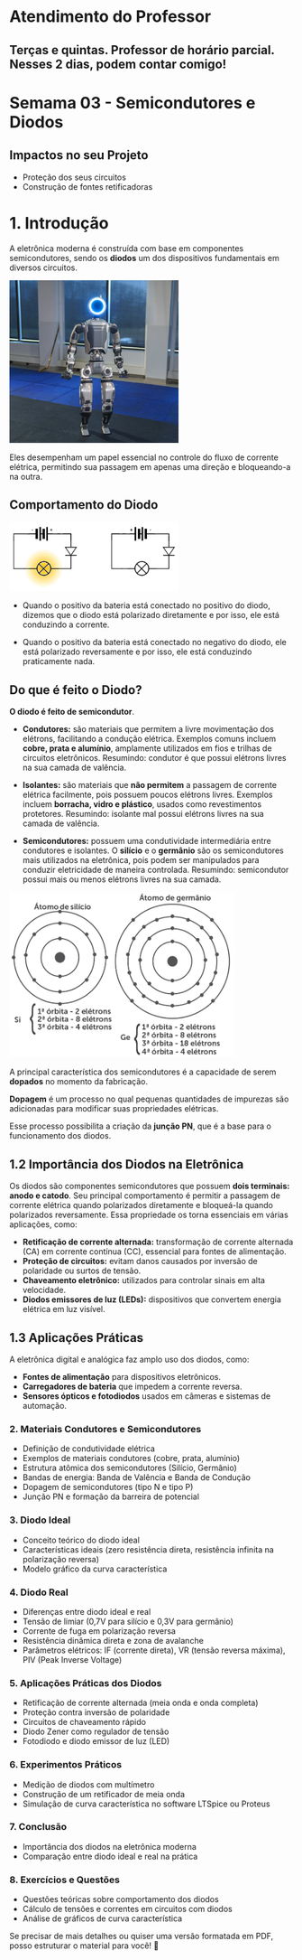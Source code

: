 # Atendimento do Professor

## Terças e quintas. Professor de horário parcial. Nesses 2 dias, podem contar comigo!

# Semama 03 - Semicondutores e Diodos

## Impactos no seu Projeto

* Proteção dos seus circuitos
* Construção de fontes retificadoras

# 1. Introdução

A eletrônica moderna é construída com base em componentes semicondutores, sendo os **diodos** um dos dispositivos fundamentais em diversos circuitos.

<img src="https://github.com/agodoi/m05-semana03/blob/main/imgs/atlas1.png" width="300">

Eles desempenham um papel essencial no controle do fluxo de corrente elétrica, permitindo sua passagem em apenas uma direção e bloqueando-a na outra. 

## Comportamento do Diodo

<img src="https://github.com/agodoi/m05-semana03/blob/main/imgs/diodo1.gif" width="300">

* Quando o positivo da bateria está conectado no positivo do diodo, dizemos que o diodo está polarizado diretamente e por isso, ele está conduzindo a corrente.

* Quando o positivo da bateria está conectado no negativo do diodo, ele está polarizado reversamente e por isso, ele está conduzindo praticamente nada.


## Do que é feito o Diodo?

**O diodo é feito de semicondutor**.


- **Condutores:** são materiais que permitem a livre movimentação dos elétrons, facilitando a condução elétrica. Exemplos comuns incluem **cobre, prata e alumínio**, amplamente utilizados em fios e trilhas de circuitos eletrônicos. Resumindo: condutor é que possui elétrons livres na sua camada de valência.

- **Isolantes:** são materiais que **não permitem** a passagem de corrente elétrica facilmente, pois possuem poucos elétrons livres. Exemplos incluem **borracha, vidro e plástico**, usados como revestimentos protetores. Resumindo: isolante mal possui elétrons livres na sua camada de valência.

- **Semicondutores:** possuem uma condutividade intermediária entre condutores e isolantes. O **silício** e o **germânio** são os semicondutores mais utilizados na eletrônica, pois podem ser manipulados para conduzir eletricidade de maneira controlada. Resumindo: semicondutor possui mais ou menos elétrons livres na sua camada.

<img src="https://github.com/agodoi/m05-semana03/blob/main/imgs/atomos.png" width="400">


A principal característica dos semicondutores é a capacidade de serem **dopados** no momento da fabricação.

**Dopagem** é um processo no qual pequenas quantidades de impurezas são adicionadas para modificar suas propriedades elétricas. 

Esse processo possibilita a criação da **junção PN**, que é a base para o funcionamento dos diodos.

## **1.2 Importância dos Diodos na Eletrônica**

Os diodos são componentes semicondutores que possuem **dois terminais: anodo e catodo**. Seu principal comportamento é permitir a passagem de corrente elétrica quando polarizados diretamente e bloqueá-la quando polarizados reversamente. Essa propriedade os torna essenciais em várias aplicações, como:

- **Retificação de corrente alternada:** transformação de corrente alternada (CA) em corrente contínua (CC), essencial para fontes de alimentação.
- **Proteção de circuitos:** evitam danos causados por inversão de polaridade ou surtos de tensão.
- **Chaveamento eletrônico:** utilizados para controlar sinais em alta velocidade.
- **Diodos emissores de luz (LEDs):** dispositivos que convertem energia elétrica em luz visível.

## **1.3 Aplicações Práticas**

A eletrônica digital e analógica faz amplo uso dos diodos, como:

- **Fontes de alimentação** para dispositivos eletrônicos.
- **Carregadores de bateria** que impedem a corrente reversa.
- **Sensores ópticos e fotodiodos** usados em câmeras e sistemas de automação.


### **2. Materiais Condutores e Semicondutores**
   - Definição de condutividade elétrica
   - Exemplos de materiais condutores (cobre, prata, alumínio)
   - Estrutura atômica dos semicondutores (Silício, Germânio)
   - Bandas de energia: Banda de Valência e Banda de Condução
   - Dopagem de semicondutores (tipo N e tipo P)
   - Junção PN e formação da barreira de potencial

### **3. Diodo Ideal**
   - Conceito teórico do diodo ideal
   - Características ideais (zero resistência direta, resistência infinita na polarização reversa)
   - Modelo gráfico da curva característica

### **4. Diodo Real**
   - Diferenças entre diodo ideal e real
   - Tensão de limiar (0,7V para silício e 0,3V para germânio)
   - Corrente de fuga em polarização reversa
   - Resistência dinâmica direta e zona de avalanche
   - Parâmetros elétricos: IF (corrente direta), VR (tensão reversa máxima), PIV (Peak Inverse Voltage)

### **5. Aplicações Práticas dos Diodos**
   - Retificação de corrente alternada (meia onda e onda completa)
   - Proteção contra inversão de polaridade
   - Circuitos de chaveamento rápido
   - Diodo Zener como regulador de tensão
   - Fotodiodo e diodo emissor de luz (LED)

### **6. Experimentos Práticos**
   - Medição de diodos com multímetro
   - Construção de um retificador de meia onda
   - Simulação de curva característica no software LTSpice ou Proteus

### **7. Conclusão**
   - Importância dos diodos na eletrônica moderna
   - Comparação entre diodo ideal e real na prática

### **8. Exercícios e Questões**
   - Questões teóricas sobre comportamento dos diodos
   - Cálculo de tensões e correntes em circuitos com diodos
   - Análise de gráficos de curva característica

Se precisar de mais detalhes ou quiser uma versão formatada em PDF, posso estruturar o material para você! 🚀
